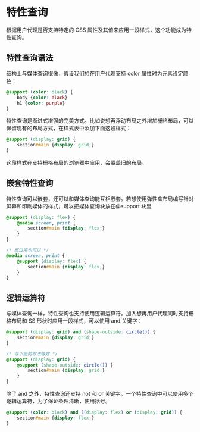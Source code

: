 # 特性查询

根据用户代理是否支持特定的 CSS 属性及其值来应用一段样式，这个功能成为特性查询。

## 特性查询语法

结构上与媒体查询很像，假设我们想在用户代理支持 color 属性时为元素设定颜色：

```CSS
@support (color: black) {
    body {color: black}
    h1 {color: purple}
}
```

特性查询是渐进式增强的完美方式。比如说想再浮动布局之外增加栅格布局，可以保留现有的布局方式，在样式表中添加下面这段样式：

```CSS
@support (display: grid) {
    section#main {display: grid;}
}
```

这段样式在支持栅格布局的浏览器中应用，会覆盖旧的布局。

## 嵌套特性查询

特性查询可以嵌套，还可以和媒体查询能互相嵌套。若想使用弹性盒布局编写针对屏幕和印刷媒体的样式，可以把媒体查询块放在@support 块里

```CSS
@support (display: flex) {
    @media screen, print {
        section#main {display: flex;}
    }
}

/* 反过来也可以 */
@media screen, print {
    @support (display: flex) {
        section#main {display: flex;}
    }
}
```

## 逻辑运算符

与媒体查询一样，特性查询也支持使用逻辑运算符。加入想再用户代理同时支持栅格布局和 SS 形状时应用一段样式，可以使用 and 关键字：

```CSS
@support (display: grid) and (shape-outside: circle()) {
    section#main {display: grid;}
}

/* 与下面的写法等效 */
@support (diaplay: grid) {
    @support (shape-outside: circle()) {
        section#main {display: grid;}
    }
}
```

除了 and 之外，特性查询还支持 not 和 or 关键字。一个特性查询中可以使用多个逻辑运算符，为了保证条理清晰，使用括号。

```CSS
@support (color: black) and ((display: flex) or (display: grid)) {
    section#main {display: flex;}
}
```
